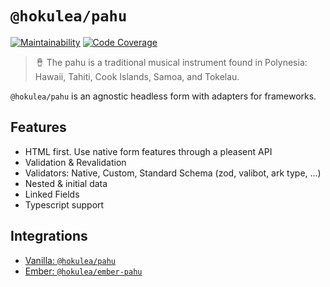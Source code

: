# `@hokulea/pahu`

[![Maintainability](https://qlty.sh/gh/hokulea/projects/pahu/maintainability.svg)](https://qlty.sh/gh/hokulea/projects/pahu)
[![Code Coverage](https://qlty.sh/gh/hokulea/projects/pahu/coverage.svg)](https://qlty.sh/gh/hokulea/projects/pahu)

> 🪘 The pahu is a traditional musical instrument found in Polynesia: Hawaii,
> Tahiti, Cook Islands, Samoa, and Tokelau.

`@hokulea/pahu` is an agnostic headless form with adapters for frameworks.

## Features

- HTML first. Use native form features through a pleasent API
- Validation & Revalidation
- Validators: Native, Custom, Standard Schema (zod, valibot, ark type, ...)
- Nested & initial data
- Linked Fields
- Typescript support

## Integrations

- [Vanilla: `@hokulea/pahu`](./packages/core/)
- [Ember: `@hokulea/ember-pahu`](./packages/ember/)
